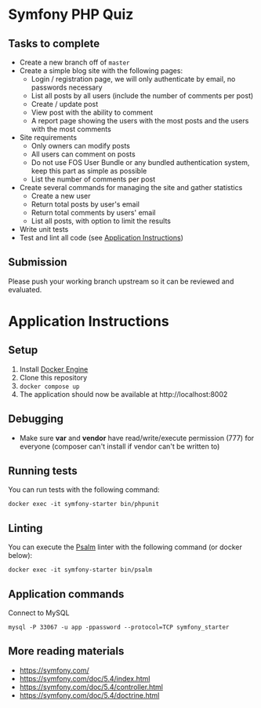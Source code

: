 # Symfony PHP Quiz

## Tasks to complete
- Create a new branch off of `master`
- Create a simple blog site with the following pages:
  - Login / registration page, we will only authenticate by email, no passwords necessary
  - List all posts by all users (include the number of comments per post)
  - Create / update post
  - View post with the ability to comment
  - A report page showing the users with the most posts and the users with the most comments
- Site requirements
  - Only owners can modify posts
  - All users can comment on posts
  - Do not use FOS User Bundle or any bundled authentication system, keep this part as simple as possible
  - List the number of comments per post
- Create several commands for managing the site and gather statistics
  - Create a new user
  - Return total posts by user's email
  - Return total comments by users' email
  - List all posts, with option to limit the results
- Write unit tests
- Test and lint all code (see [Application Instructions](#application-instructions))

## Submission
Please push your working branch upstream so it can be reviewed and evaluated.

# Application Instructions

## Setup
1. Install [Docker Engine](https://docs.docker.com/engine/install/)
2. Clone this repository 
4. ```docker compose up```
5. The application should now be available at http://localhost:8002

## Debugging
- Make sure **var** and **vendor** have read/write/execute permission (777) for everyone (composer can't install if vendor can't be written to)

## Running tests
You can run tests with the following command:
```shell
docker exec -it symfony-starter bin/phpunit
```

## Linting
You can execute the [Psalm](https://psalm.dev/) linter with the following command (or docker below):
```shell
docker exec -it symfony-starter bin/psalm
```

## Application commands
Connect to MySQL
```shell
mysql -P 33067 -u app -ppassword --protocol=TCP symfony_starter
```

## More reading materials
- https://symfony.com/
- https://symfony.com/doc/5.4/index.html
- https://symfony.com/doc/5.4/controller.html
- https://symfony.com/doc/5.4/doctrine.html
